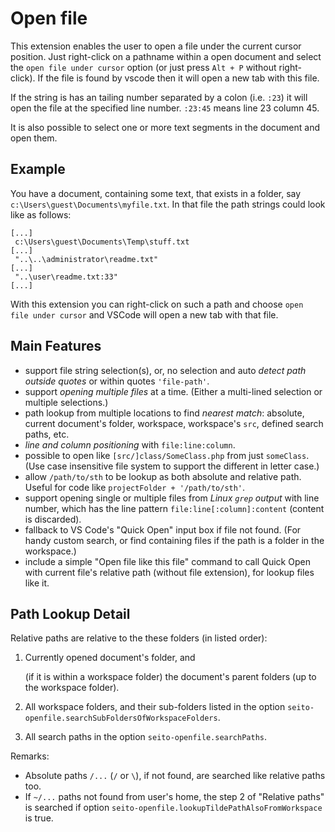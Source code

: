 # Open file

This extension enables the user to open a file under the current cursor position. Just right-click on a pathname within a open document and select the ```open file under cursor``` option (or just press `Alt + P` without right-click).
If the file is found by vscode then it will open a new tab with this file.

If the string is has an tailing number separated by a colon (i.e. `:23`) it will open the file at the specified line number.  `:23:45` means line 23 column 45.

It is also possible to select one or more text segments in the document and open them.

## Example

You have a document, containing some text, that exists in a folder, say ```c:\Users\guest\Documents\myfile.txt```.
In that file the path strings could look like as follows:

```
[...]
 c:\Users\guest\Documents\Temp\stuff.txt
[...]
 "..\..\administrator\readme.txt"
[...]
 "..\user\readme.txt:33"
[...]
```

With this extension you can right-click on such a path and choose ```open file under cursor``` and VSCode will open a new tab with that file.

## Main Features

- support file string selection(s), or, no selection and auto *detect path outside quotes* or within quotes `'file-path'`.
- support *opening multiple files* at a time.  (Either a multi-lined selection or multiple selections.)
- path lookup from multiple locations to find *nearest match*: absolute, current document's folder, workspace, workspace's `src`, defined search paths, etc.
- *line and column positioning* with `file:line:column`.
- possible to open like `[src/]class/SomeClass.php` from just `someClass`.  (Use case insensitive file system to support the different in letter case.)
- allow `/path/to/sth` to be lookup as both absolute and relative path.  Useful for code like `projectFolder + '/path/to/sth'`.
- support opening single or multiple files from *Linux `grep` output* with line number, which has the line pattern `file:line[:column]:content` (content is discarded).
- fallback to VS Code's "Quick Open" input box if file not found.  (For handy custom search, or find containing files if the path is a folder in the workspace.)
- include a simple "Open file like this file" command to call Quick Open with current file's relative path (without file extension), for lookup files like it.

## Path Lookup Detail

Relative paths are relative to the these folders (in listed order):

1. Currently opened document's folder, and

    (if it is within a workspace folder) the document's parent folders (up to the workspace folder).

2. All workspace folders, and their sub-folders listed in the option `seito-openfile.searchSubFoldersOfWorkspaceFolders`.

3. All search paths in the option `seito-openfile.searchPaths`.

Remarks:
- Absolute paths `/...` (`/` or `\`), if not found, are searched like relative paths too.
- If `~/...` paths not found from user's home, the step 2 of "Relative paths" is searched if option `seito-openfile.lookupTildePathAlsoFromWorkspace` is true.
